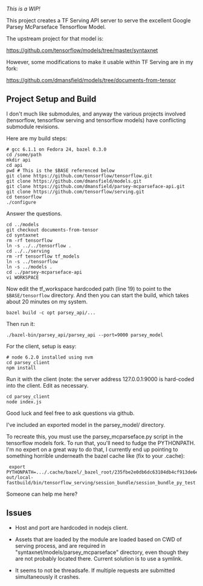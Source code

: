_This is a WIP!_

This project creates a TF Serving API server to serve the excellent Google Parsey McParseface Tensorflow Model.

The upstream project for that model is:

https://github.com/tensorflow/models/tree/master/syntaxnet

However, some modifications to make it usable within TF Serving are in my fork:

https://github.com/dmansfield/models/tree/documents-from-tensor

## Project Setup and Build

I don't much like submodules, and anyway the various projects involved (tensorflow, tensorflow serving and tensorflow models) have conflicting submodule revisions.

Here are my build steps:
```
# gcc 6.1.1 on Fedora 24, bazel 0.3.0
cd /some/path
mkdir api
cd api
pwd # This is the $BASE referenced below
git clone https://github.com/tensorflow/tensorflow.git
git clone https://github.com/dmansfield/models.git
git clone https://github.com/dmansfield/parsey-mcparseface-api.git
git clone https://github.com/tensorflow/serving.git
cd tensorflow
./configure
```
Answer the questions.
```
cd ../models
git checkout documents-from-tensor
cd syntaxnet
rm -rf tensorflow
ln -s ../../tensorflow .
cd ../../serving
rm -rf tensorflow tf_models
ln -s ../tensorflow
ln -s ../models .
cd ../parsey-mcparseface-api
vi WORKSPACE
```
Now edit the tf_workspace hardcoded path (line 19) to point to the `$BASE/tensorflow` directory. And then you can start the build, which takes about 20 minutes on my system. 
```
bazel build -c opt parsey_api/...

```

Then run it:
```
./bazel-bin/parsey_api/parsey_api --port=9000 parsey_model
```
For the client, setup is easy:
```
# node 6.2.0 installed using nvm
cd parsey_client
npm install
```

Run it with the client (note: the server address 127.0.0.1:9000 is hard-coded into the client.  Edit as necessary.
```
cd parsey_client
node index.js
```

Good luck and feel free to ask questions via github.

I've included an exported model in the parsey_model/ directory.

To recreate this, you must use the parsey_mcparseface.py script in the tensorflow models fork. To run that, you'll need to fudge the PYTHONPATH. I'm no expert on a great way to do that, I currently end up pointing to something horrible underneath the bazel cache like (fix to your .cache):
```
 export PYTHONPATH=.../.cache/bazel/_bazel_root/235fbe2e0db6dc63104db4cf913de6ec/execroot/serving/bazel-out/local-fastbuild/bin/tensorflow_serving/session_bundle/session_bundle_py_test.runfiles/tf_serving/
```
Someone can help me here?

## Issues
- Host and port are hardcoded in nodejs client.

- Assets that are loaded by the module are loaded based on CWD of serving process, and are required in "syntaxnet/models/parsey_mcparseface" directory, even though they are not probably located there.  Current solution is to use a symlink.

- It seems to not be threadsafe.  If multiple requests are submitted simultaneously it crashes.